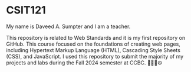 # CSIT121
My name is Daveed A. Sumpter and I am a teacher.

This repository is related to Web Standards and it is my first repository on GitHub.  This course focused on the foundations of creating web pages, including Hypertext Markup Language (HTML), Cascading Style Sheets (CSS), and JavaScript.
I used this repository to submit the majority of my projects and labs during the Fall 2024 semester at CCBC.
🏀🍇🛫☮️
